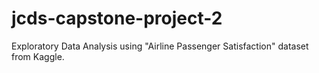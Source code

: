# jcds-capstone-project-2
Exploratory Data Analysis using "Airline Passenger Satisfaction" dataset from Kaggle.
